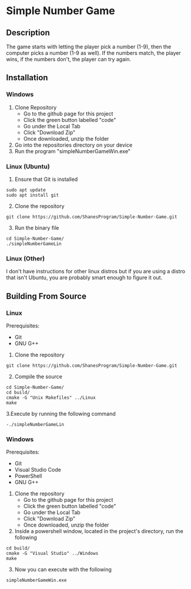 # Simple Number Game
## Description

The game starts with letting the player pick a number (1-9), then the computer picks a number (1-9 as well). If the numbers match, the player wins, if the numbers don't, the player can try again.

## Installation

### Windows

1. Clone Repository 
    - Go to the github page for this project
    - Click the green button labelled "code"
    - Go under the Local Tab
    - Click "Download Zip"
    - Once downloaded, unzip the folder
2. Go into the repositories directory on your device
3. Run the program "simpleNumberGameWin.exe"

### Linux (Ubuntu)

1. Ensure that Git is installed
```
sudo apt update
sudo apt install git
```
2. Clone the repository
```
git clone https://github.com/ShanesProgram/Simple-Number-Game.git
```
3. Run the binary file
```
cd Simple-Number-Game/
./simpleNumberGameLin
```

### Linux (Other)
I don't have instructions for other linux distros but if you are using a distro that isn't Ubuntu, you are probably smart enough to figure it out.

## Building From Source

### Linux

Prerequisites:
- Git
- GNU G++

1. Clone the repository
```
git clone https://github.com/ShanesProgram/Simple-Number-Game.git
```
2. Compile the source
```
cd Simple-Number-Game/
cd build/
cmake -G "Unix Makefiles" ../Linux
make
```
3.Execute by running the following command
```
-./simpleNumberGameLin
```

### Windows

Prerequisites:
- Git
- Visual Studio Code
- PowerShell
- GNU G++

1. Clone the repository
   - Go to the github page for this project
   - Click the green button labelled "code"
   - Go under the Local Tab
   - Click "Download Zip"
   - Once downloaded, unzip the folder
2. Inside a powershell window, located in the project's directory, run the following
```
cd build/
cmake -G "Visual Studio" ../Windows
make
```
3. Now you can execute with the following
```
simpleNumberGameWin.exe
```
